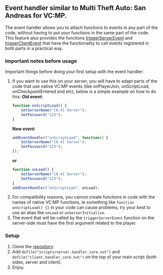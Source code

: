 ## Event handler similar to Multi Theft Auto: San Andreas for VC:MP.

The event handler allows you to attach functions to events in any part of the code, without having to put your functions in the same part of the code. This feature also provides the functions [triggerServerEvent](https://github.com/Razorn7/Event-handler-for-VC-MP/wiki/triggerServerEvent) and [triggerClientEvent](https://github.com/Razorn7/Event-handler-for-VC-MP/wiki/triggerClientEvent) that have the functionality to call events registered in both parts in a practical way.

### Important notes before usage
Important things before doing your first setup with the event handler:

1. If you want to use this on your server, you will have to adapt parts of the code that use native VC:MP events (like onPlayerJoin, onScriptLoad, onCheckpointEntered and etc), below is a simple example on how to do this:
	**Old event**:
	```js
	function onScriptLoad() {
		SetServerName("[0.4] Server");
		SetPassword("123");
	}
	```
	**New event**:
	```js
	addEventHandler("onScriptLoad", function() {
		SetServerName("[0.4] Server");
		SetPassword("123");
	});
	```
	**or**
	```js
	function onLoad() {
		SetServerName("[0.4] Server");
		SetPassword("123");
	}
	addEventHandler("onScriptLoad", onLoad);
	```
2. For compatibility reasons, you cannot create functions in code with the names of native VC:MP functions, ie something like `function onScriptLoad() {}` in your code can cause problems, try your best to use an alias like `onLoad` or `onServerInitialise`.
3. The event that will be called by the `triggerServerEvent` function on the server-side must have the first argument related to the player.

### Setup
1. Clone the [repository](https://github.com/Razorn7/Event-handler-for-VC-MP/)
2. Add `dofile("scripts/server.handler_core.nut")` and `dofile("client.handler_core.nut")` on the top of your main script (both sides, server and client).
3. Enjoy.
